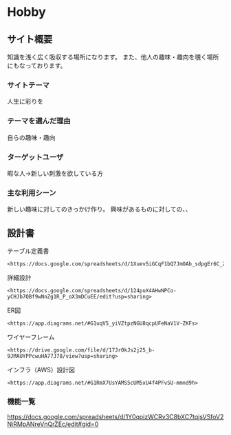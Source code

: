 #  Hobby

## サイト概要
  知識を浅く広く吸収する場所になります。
  また、他人の趣味・趣向を覗く場所にもなっております。

### サイトテーマ
  人生に彩りを

### テーマを選んだ理由
  自らの趣味・趣向

### ターゲットユーザ
  暇な人→新しい刺激を欲している方
  
### 主な利用シーン
  新しい趣味に対してのきっかけ作り。
  興味があるものに対しての、、

## 設計書
  テーブル定義書

    <https://docs.google.com/spreadsheets/d/1Xuev5iGCqF1bQ7JmOAb_sdpgEr6C_ZoeXng6ZPWgeUI/edit#gid=2007891421>

  詳細設計

    <https://docs.google.com/spreadsheets/d/124puX4AHwNPCo-yCHJb7QBf9wNnZg1R_P_oX3mDCuEE/edit?usp=sharing>

  ER図

    <https://app.diagrams.net/#G1uqV5_yiVZtpzNGU8qcpUFeNaV1V-ZKFs>

  ワイヤーフレーム

    <https://drive.google.com/file/d/17Jr0kJs2j25_b-9JMAUYPPcwuHA77J78/view?usp=sharing>

  インフラ（AWS）設計図
  
    <https://app.diagrams.net/#G1RmX7UsYAMS5cUM5xU4f4PFvSU-mmnd9h>

### 機能一覧
  <https://docs.google.com/spreadsheets/d/1Y0qoizWCRv3C8bXC7tqjsVSfoV2NiRMpANreVnQrZEc/edit#gid=0>


